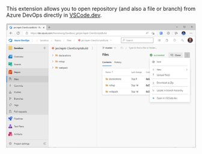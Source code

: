 This extension allows you to open repository (and also a file or branch) from Azure DevOps directly in [VSCode.dev](https://code.visualstudio.com/blogs/2021/10/20/vscode-dev).

![](static/screenshots/screenshot.png)